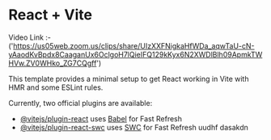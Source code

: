 # React + Vite

Video Link :-('https://us05web.zoom.us/clips/share/UIzXXFNigkaHfWDa_aqwTaU-cN-yAaodKvBpdx8CaaganUx6OclgoH7lQieIFQ129kKyx6N2XWDlBlh09ApmkTWHVw.ZV0WHko_ZG7CQgff')

This template provides a minimal setup to get React working in Vite with HMR and some ESLint rules.

Currently, two official plugins are available:

- [@vitejs/plugin-react](https://github.com/vitejs/vite-plugin-react/blob/main/packages/plugin-react/README.md) uses [Babel](https://babeljs.io/) for Fast Refresh
- [@vitejs/plugin-react-swc](https://github.com/vitejs/vite-plugin-react-swc) uses [SWC](https://swc.rs/) for Fast Refresh
uudhf dasakdn